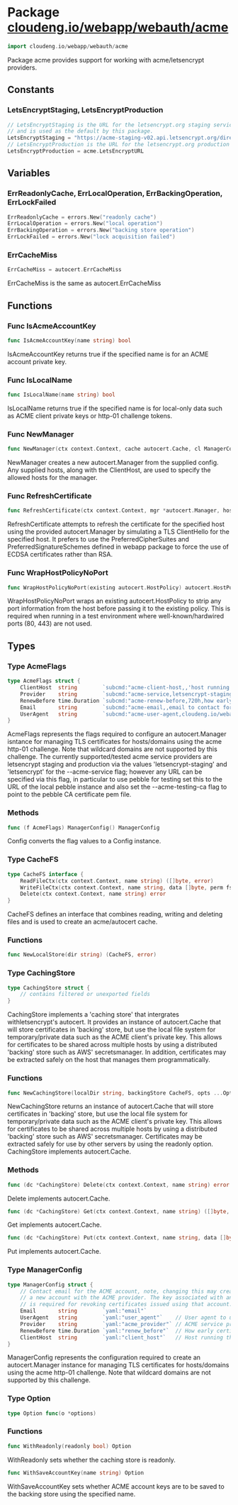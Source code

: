 # Package [cloudeng.io/webapp/webauth/acme](https://pkg.go.dev/cloudeng.io/webapp/webauth/acme?tab=doc)

```go
import cloudeng.io/webapp/webauth/acme
```

Package acme provides support for working with acme/letsencrypt providers.

## Constants
### LetsEncryptStaging, LetsEncryptProduction
```go
// LetsEncryptStaging is the URL for the letsencrypt.org staging service
// and is used as the default by this package.
LetsEncryptStaging = "https://acme-staging-v02.api.letsencrypt.org/directory"
// LetsEncryptProduction is the URL for the letsencrypt.org production service.
LetsEncryptProduction = acme.LetsEncryptURL

```



## Variables
### ErrReadonlyCache, ErrLocalOperation, ErrBackingOperation, ErrLockFailed
```go
ErrReadonlyCache = errors.New("readonly cache")
ErrLocalOperation = errors.New("local operation")
ErrBackingOperation = errors.New("backing store operation")
ErrLockFailed = errors.New("lock acquisition failed")

```

### ErrCacheMiss
```go
ErrCacheMiss = autocert.ErrCacheMiss

```
ErrCacheMiss is the same as autocert.ErrCacheMiss



## Functions
### Func IsAcmeAccountKey
```go
func IsAcmeAccountKey(name string) bool
```
IsAcmeAccountKey returns true if the specified name is for an ACME account
private key.

### Func IsLocalName
```go
func IsLocalName(name string) bool
```
IsLocalName returns true if the specified name is for local-only data such
as ACME client private keys or http-01 challenge tokens.

### Func NewManager
```go
func NewManager(ctx context.Context, cache autocert.Cache, cl ManagerConfig, allowedHosts ...string) (*autocert.Manager, error)
```
NewManager creates a new autocert.Manager from the supplied config. Any
supplied hosts, along with the ClientHost, are used to specify the allowed
hosts for the manager.

### Func RefreshCertificate
```go
func RefreshCertificate(ctx context.Context, mgr *autocert.Manager, host string) (*tls.Certificate, error)
```
RefreshCertificate attempts to refresh the certificate for the specified
host using the provided autocert.Manager by simulating a TLS ClientHello
for the specified host. It prefers to use the PreferredCipherSuites and
PreferredSignatureSchemes defined in webapp package to force the use of
ECDSA certificates rather than RSA.

### Func WrapHostPolicyNoPort
```go
func WrapHostPolicyNoPort(existing autocert.HostPolicy) autocert.HostPolicy
```
WrapHostPolicyNoPort wraps an existing autocert.HostPolicy to strip any port
information from the host before passing it to the existing policy. This is
required when running in a test environment where well-known/hardwired ports
(80, 443) are not used.



## Types
### Type AcmeFlags
```go
type AcmeFlags struct {
	ClientHost  string        `subcmd:"acme-client-host,,'host running the acme client responsible for refreshing certificates, https requests to this host for one of the certificate hosts will result in the certificate for the certificate host being refreshed if necessary'"`
	Provider    string        `subcmd:"acme-service,letsencrypt-staging,'the acme service to use, specify letsencrypt or letsencrypt-staging or a url'"`
	RenewBefore time.Duration `subcmd:"acme-renew-before,720h,how early certificates should be renewed before they expire."`
	Email       string        `subcmd:"acme-email,,email to contact for information on the domain"`
	UserAgent   string        `subcmd:"acme-user-agent,cloudeng.io/webapp/webauth/acme,'user agent to use when connecting to the acme service'"`
}
```
AcmeFlags represents the flags required to configure an autocert.Manager
isntance for managing TLS certificates for hosts/domains using the acme
http-01 challenge. Note that wildcard domains are not supported by this
challenge. The currently supported/tested acme service providers are
letsencrypt staging and production via the values 'letsencrypt-staging' and
'letsencrypt' for the --acme-service flag; however any URL can be specified
via this flag, in particular to use pebble for testing set this to the URL
of the local pebble instance and also set the --acme-testing-ca flag to
point to the pebble CA certificate pem file.

### Methods

```go
func (f AcmeFlags) ManagerConfig() ManagerConfig
```
Config converts the flag values to a Config instance.




### Type CacheFS
```go
type CacheFS interface {
	ReadFileCtx(ctx context.Context, name string) ([]byte, error)
	WriteFileCtx(ctx context.Context, name string, data []byte, perm fs.FileMode) error
	Delete(ctx context.Context, name string) error
}
```
CacheFS defines an interface that combines reading, writing and deleting
files and is used to create an acme/autocert cache.

### Functions

```go
func NewLocalStore(dir string) (CacheFS, error)
```




### Type CachingStore
```go
type CachingStore struct {
	// contains filtered or unexported fields
}
```
CachingStore implements a 'caching store' that intergrates withletsencrypt's
autocert. It provides an instance of autocert.Cache that will store
certificates in 'backing' store, but use the local file system for
temporary/private data such as the ACME client's private key. This allows
for certificates to be shared across multiple hosts by using a distributed
'backing' store such as AWS' secretsmanager. In addition, certificates may
be extracted safely on the host that manages them programmatically.

### Functions

```go
func NewCachingStore(localDir string, backingStore CacheFS, opts ...Option) (*CachingStore, error)
```
NewCachingStore returns an instance of autocert.Cache that will store
certificates in 'backing' store, but use the local file system for
temporary/private data such as the ACME client's private key. This allows
for certificates to be shared across multiple hosts by using a distributed
'backing' store such as AWS' secretsmanager. Certificates may be extracted
safely for use by other servers by using the readonly option. CachingStore
implements autocert.Cache.



### Methods

```go
func (dc *CachingStore) Delete(ctx context.Context, name string) error
```
Delete implements autocert.Cache.


```go
func (dc *CachingStore) Get(ctx context.Context, name string) ([]byte, error)
```
Get implements autocert.Cache.


```go
func (dc *CachingStore) Put(ctx context.Context, name string, data []byte) error
```
Put implements autocert.Cache.




### Type ManagerConfig
```go
type ManagerConfig struct {
	// Contact email for the ACME account, note, changing this may create
	// a new account with the ACME provider. The key associated with an account
	// is required for revoking certificates issued using that account.
	Email       string        `yaml:"email"`
	UserAgent   string        `yaml:"user_agent"`    // User agent to use when connecting to the ACME service.
	Provider    string        `yaml:"acme_provider"` // ACME service provider URL or 'letsencrypt' or 'letsencrypt-staging'.
	RenewBefore time.Duration `yaml:"renew_before"`  // How early certificates should be renewed before they expire.
	ClientHost  string        `yaml:"client_host"`   // Host running the ACME client responsible for refreshing certificates, always added to allowed hosts by NewManager.
}
```
ManagerConfig represents the configuration required to create an
autocert.Manager instance for managing TLS certificates for hosts/domains
using the acme http-01 challenge. Note that wildcard domains are not
supported by this challenge.


### Type Option
```go
type Option func(o *options)
```

### Functions

```go
func WithReadonly(readonly bool) Option
```
WithReadonly sets whether the caching store is readonly.


```go
func WithSaveAccountKey(name string) Option
```
WithSaveAccountKey sets whether ACME account keys are to be saved to the
backing store using the specified name.







